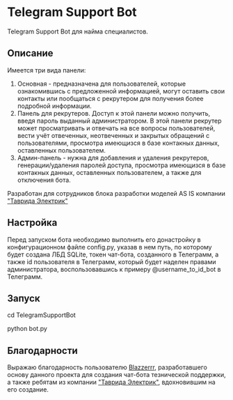 # Telegram Support Bot

Telegram Support Bot для найма специалистов.

## Описание 

Имеется три вида панели:
1. Основная - предназначена для пользователей, которые ознакомившись с предложенной информацией, могут оставить свои контакты или пообщаться с рекрутером для получения более подробной информации.
2. Панель для рекрутеров. Доступ к этой панели можно получить, введя пароль выданный администратором. В этой панели рекрутер может просматривать и отвечать на все вопросы пользователей, вести учёт отвеченных, неотвеченных и закрытых обращений с пользователями, просмотра имеющизся в базе контакных данных, оставленных пользователем.
3. Админ-панель - нужна для добавления и удаления рекрутеров, генерации/удаления паролей доступа, просмотра имеющизся в базе контакных данных, оставленных пользователем, а также для отключения бота.

Разработан для сотрудников блока разработки моделей AS IS компании ["Таврида Электрик"](https://www.tavrida.ru/ter/)

## Настройка

Перед запуском бота необходимо выполнить его донастройку в конфигурационном файле config.py, указав в нем путь, по которому будет создана ЛБД SQLite, токен чат-бота, созданного в Телеграмм, а также id пользователя в Телеграмм, который будет наделен правами администратора, воспользовавшись к примеру @username_to_id_bot в Телеграмм.

## Запуск

cd TelegramSupportBot

python bot.py

## Благодарности

Выражаю благодарность пользователю [Blazzerrr](https://github.com/Blazzerrr), разработавшего основу данного проекта для создания чат-бота тезнической поддержки, а также ребятам из компании ["Таврида Электрик"](https://www.tavrida.ru/ter/), вдохновившим на его создание.
